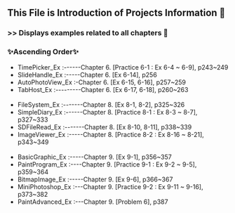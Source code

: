 ## This File is Introduction of Projects Information 👀

### >> Displays examples related to all chapters 📑

### ✨Ascending Order✨

* TimePicker_Ex :------Chapter 6. [Practice 6-1 : Ex 6-4 ~ 6-9], p243~249
* SlideHandle_Ex :-----Chapter 6. [Ex 6-14], p256
* AutoPhotoView_Ex :-Chapter 6. [Ex 6-15, 6-16], p257~259
* TabHost_Ex :---------Chapter 6. [Ex 6-17, 6-18], p260~263
<br></br>
* FileSystem_Ex :-------Chapter 8. [Ex 8-1, 8-2], p325~326
* SimpleDiary_Ex :------Chapter 8. [Practice 8-1 : Ex 8-3 ~ 8-7], p327~333
* SDFileRead_Ex :-------Chapter 8. [Ex 8-10, 8-11], p338~339
* ImageViewer_Ex :-----Chapter 8. [Practice 8-2 : Ex 8-16 ~ 8-21], p343~349
<br></br>
* BasicGraphic_Ex :-----Chapter 9. [Ex 9-1], p356~357
* PaintProgram_Ex :----Chapter 9. [Practice 9-1 : Ex 9-2 ~ 9-5], p359~364
* BitmapImage_Ex :-----Chapter 9. [Ex 9-6], p366~367
* MiniPhotoshop_Ex :---Chapter 9. [Practice 9-2 : Ex 9-11 ~ 9-16], p373~382
* PaintAdvanced_Ex :---Chapter 9. [Problem 6], p387
